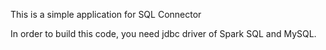 This is a simple application for SQL Connector

In order to build this code, you need jdbc driver of Spark SQL and MySQL.